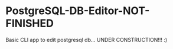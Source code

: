 # PostgreSQL-DB-Editor-NOT-FINISHED

Basic CLI app to edit postgresql db... UNDER CONSTRUCTION!!! :)
